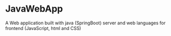 # JavaWebApp
A Web application built with java (SpringBoot) server and web languages for frontend (JavaScript, html and CSS)
